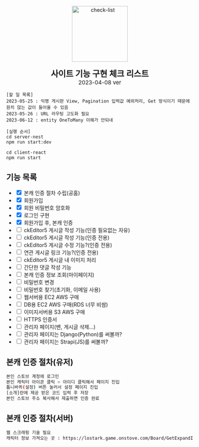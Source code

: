 <p align="center">
	<img src="https://cdn-icons-png.flaticon.com/512/1211/1211612.png" width="150" alt="check-list" />
</p>

<p align="center">
	<b style="font-size: 22px">사이트 기능 구현 체크 리스트</b>
	<br>
	<span style="font-size: 15px">2023-04-08 ver</span>
</p>

```
[할 일 목록]
2023-05-25 : 익명 게시판 View, Pagination 입력값 예외처리, Get 방식이기 때문에 원치 않는 값이 들어올 수 있음
2023-05-26 : URL 라우팅 고도화 필요
2023-06-12 : entity OneToMany 이해가 안되네
```

```
[실행 순서]
cd server-nest
npm run start:dev

cd client-react
npm run start
```

## 기능 목록
- <input type='checkbox' checked> 본캐 인증 절차 수립(공홈)
- <input type='checkbox' checked> 회원가입
- <input type='checkbox' checked> 회원 비밀번호 암호화
- <input type='checkbox' checked> 로그인 구현
- <input type='checkbox' checked> 회원가입 후, 본캐 인증
- <input type='checkbox'> ckEditor5 게시글 작성 기능(인증 필요없는 자유)
- <input type='checkbox'> ckEditor5 게시글 작성 기능(인증 전용)
- <input type='checkbox'> ckEditor5 게시글 수정 기능?(인증 전용)
- <input type='checkbox'> 연관 게시글 링크 기능?(인증 전용)
- <input type='checkbox'> ckEditor5 게시글 내 이미지 처리
- <input type='checkbox'> 간단한 댓글 작성 기능
- <input type='checkbox'> 본캐 인증 정보 조회(마이페이지)
- <input type='checkbox'> 비밀번호 변경
- <input type='checkbox'> 비밀번호 찾기(초기화, 이메일 사용)
- <input type='checkbox'> 웹서버용 EC2 AWS 구매
- <input type='checkbox'> DB용 EC2 AWS 구매(RDS 너무 비쌈)
- <input type='checkbox'> 이미지서버용 S3 AWS 구매
- <input type='checkbox'> HTTPS 인증서
- <input type='checkbox'> 관리자 페이지(밴, 게시글 삭제...)
- <input type='checkbox'> 관리자 페이지는 Django(Python)를 써볼까?
- <input type='checkbox'> 관리자 페이지는 Strapi(JS)를 써볼까?

## 본캐 인증 절차(유저)
```bash
본인 스토브 계정에 로그인
본인 캐릭터 아이콘 클릭 > 아이디 클릭해서 페이지 진입
톱니바퀴(설정) 버튼 눌러서 설정 페이지 진입
[소개]란에 제공 받은 코드 입력 후 저장
본인 스토브 주소 복사해서 제출하면 인증 완료
```
## 본캐 인증 절차(서버)
```bash
웹 스크래핑 기술 필요
캐릭터 정보 가져오는 곳 : https://lostark.game.onstove.com/Board/GetExpandInfo?memberNo=12345678
```